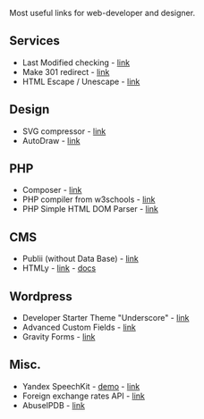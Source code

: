 Most useful links for web-developer and designer.  
## Services
- Last Modified checking - [link](https://last-modified.com/ru/if-modified-since.html)  
- Make 301 redirect - [link](https://donatstudios.com/RewriteRule_Generator)  
- HTML Escape / Unescape - [link](https://www.freeformatter.com/html-escape.html)  
## Design
- SVG compressor - [link](https://vecta.io/nano)  
- AutoDraw - [link](https://www.autodraw.com/)
## PHP
- Composer - [link](https://getcomposer.org/)  
- PHP compiler from w3schools - [link](https://www.w3schools.com/php/phptryit.asp?filename=tryphp_compiler)  
- PHP Simple HTML DOM Parser - [link](https://simplehtmldom.sourceforge.io/)
## CMS
- Publii (without Data Base) - [link](https://getpublii.com/)  
- HTMLy - [link](https://www.htmly.com/) - [docs](https://docs.htmly.com/)
## Wordpress
- Developer Starter Theme "Underscore" - [link](https://underscores.me/)
- Advanced Custom Fields - [link](https://www.advancedcustomfields.com/)
- Gravity Forms - [link](https://www.gravityforms.com/)  
## Misc.
- Yandex SpeechKit - [demo](https://cloud.yandex.ru/services/speechkit#demo) - [link](https://cloud.yandex.ru/services/speechkit)  
- Foreign exchange rates API - [link](https://fixer.io/)  
- AbuseIPDB - [link](https://www.abuseipdb.com/)
